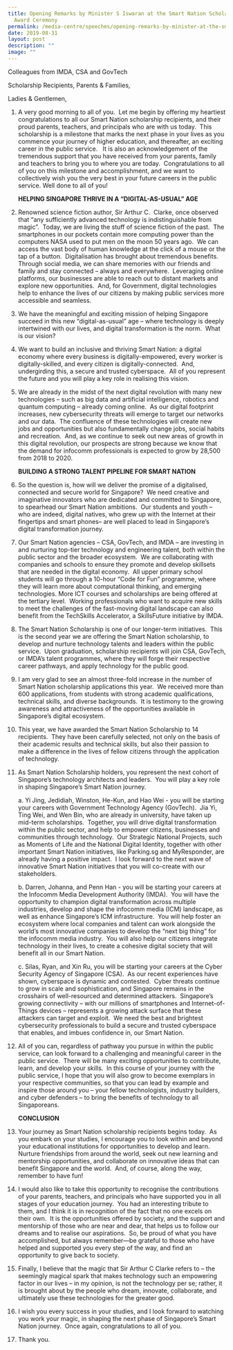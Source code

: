 ```yaml
---
title: Opening Remarks by Minister S Iswaran at the Smart Nation Scholarship
  Award Ceremony
permalink: /media-centre/speeches/opening-remarks-by-minister-at-the-smart-nation-scholarship-award-ceremony/
date: 2019-08-31
layout: post
description: ""
image: ""
---
```

Colleagues from IMDA, CSA and GovTech  
  
Scholarship Recipients, Parents & Families,   
  
Ladies & Gentlemen,  
  
1. A very good morning to all of you.  Let me begin by offering my heartiest congratulations to all our Smart Nation scholarship recipients, and their proud parents, teachers, and principals who are with us today.  This scholarship is a milestone that marks the next phase in your lives as you commence your journey of higher education, and thereafter, an exciting career in the public service.   It is also an acknowledgement of the tremendous support that you have received from your parents, family and teachers to bring you to where you are today.  Congratulations to all of you on this milestone and accomplishment, and we want to collectively wish you the very best in your future careers in the public service. Well done to all of you!  
  
    **HELPING SINGAPORE THRIVE IN A “DIGITAL-AS-USUAL” AGE**  
  
2. Renowned science fiction author, Sir Arthur C.  Clarke, once observed that “any sufficiently advanced technology is indistinguishable from magic”.  Today, we are living the stuff of science fiction of the past.  The smartphones in our pockets contain more computing power than the computers NASA used to put men on the moon 50 years ago.  We can access the vast body of human knowledge at the click of a mouse or the tap of a button.  Digitalisation has brought about tremendous benefits.  Through social media, we can share memories with our friends and family and stay connected – always and everywhere.  Leveraging online platforms, our businesses are able to reach out to distant markets and explore new opportunities.  And, for Government, digital technologies help to enhance the lives of our citizens by making public services more accessible and seamless.   
  
3. We have the meaningful and exciting mission of helping Singapore succeed in this new “digital-as-usual” age – where technology is deeply intertwined with our lives, and digital transformation is the norm.  What is our vision?   
  
4. We want to build an inclusive and thriving Smart Nation: a digital economy where every business is digitally-empowered, every worker is digitally-skilled, and every citizen is digitally-connected.  And, undergirding this, a secure and trusted cyberspace.  All of you represent the future and you will play a key role in realising this vision.   
  
5. We are already in the midst of the next digital revolution with many new technologies – such as big data and artificial intelligence, robotics and quantum computing – already coming online.  As our digital footprint increases, new cybersecurity threats will emerge to target our networks and our data.  The confluence of these technologies will create new jobs and opportunities but also fundamentally change jobs, social habits and recreation.  And, as we continue to seek out new areas of growth in this digital revolution, our prospects are strong because we know that the demand for infocomm professionals is expected to grow by 28,500 from 2018 to 2020.    

    **BUILDING A STRONG TALENT PIPELINE FOR SMART NATION**  
  
6. So the question is, how will we deliver the promise of a digitalised, connected and secure world for Singapore?  We need creative and imaginative innovators who are dedicated and committed to Singapore, to spearhead our Smart Nation ambitions.  Our students and youth – who are indeed, digital natives, who grew up with the Internet at their fingertips and smart phones– are well placed to lead in Singapore’s digital transformation journey.   
  
7. Our Smart Nation agencies – CSA, GovTech, and IMDA – are investing in and nurturing top-tier technology and engineering talent, both within the public sector and the broader ecosystem.  We are collaborating with companies and schools to ensure they promote and develop skillsets that are needed in the digital economy.  All upper primary school students will go through a 10-hour “Code for Fun” programme, where they will learn more about computational thinking, and emerging technologies. More ICT courses and scholarships are being offered at the tertiary level.  Working professionals who want to acquire new skills to meet the challenges of the fast-moving digital landscape can also benefit from the TechSkills Accelerator, a SkillsFuture initiative by IMDA.  
  
8. The Smart Nation Scholarship is one of our longer-term initiatives.  This is the second year we are offering the Smart Nation scholarship, to develop and nurture technology talents and leaders within the public service.  Upon graduation, scholarship recipients will join CSA, GovTech, or IMDA’s talent programmes, where they will forge their respective career pathways, and apply technology for the public good.  
  
9. I am very glad to see an almost three-fold increase in the number of Smart Nation scholarship applications this year.  We received more than 600 applications, from students with strong academic qualifications, technical skills, and diverse backgrounds.  It is testimony to the growing awareness and attractiveness of the opportunities available in Singapore’s digital ecosystem.      
10. This year, we have awarded the Smart Nation Scholarship to 14 recipients.  They have been carefully selected, not only on the basis of their academic results and technical skills, but also their passion to make a difference in the lives of fellow citizens through the application of technology.  
  
11. As Smart Nation Scholarship holders, you represent the next cohort of Singapore’s technology architects and leaders.  You will play a key role in shaping Singapore’s Smart Nation journey.  

    a. Yi Jing, Jedidiah, Winston, He-Kun, and Hao Wei - you will be starting your careers with Government Technology Agency (GovTech).  Jia Yi, Ting Wei, and Wen Bin, who are already in university, have taken up mid-term scholarships.  Together, you will drive digital transformation within the public sector, and help to empower citizens, businesses and communities through technology.  Our Strategic National Projects, such as Moments of Life and the National Digital Identity, together with other important Smart Nation initiatives, like Parking.sg and MyResponder, are already having a positive impact.  I look forward to the next wave of innovative Smart Nation initiatives that you will co-create with our stakeholders.    
  
    b. Darren, Johanna, and Penn Han - you will be starting your careers at the Infocomm Media Development Authority (IMDA).  You will have the opportunity to champion digital transformation across multiple industries, develop and shape the infocomm media (ICM) landscape, as well as enhance Singapore’s ICM infrastructure.  You will help foster an ecosystem where local companies and talent can work alongside the world’s most innovative companies to develop the “next big thing” for the infocomm media industry.  You will also help our citizens integrate technology in their lives, to create a cohesive digital society that will benefit all in our Smart Nation.  
  
    c. Silas, Ryan, and Xin Ru, you will be starting your careers at the Cyber Security Agency of Singapore (CSA).  As our recent experiences have shown, cyberspace is dynamic and contested.  Cyber threats continue to grow in scale and sophistication, and Singapore remains in the crosshairs of well-resourced and determined attackers.  Singapore’s growing connectivity – with our millions of smartphones and Internet-of-Things devices – represents a growing attack surface that these attackers can target and exploit.  We need the best and brightest cybersecurity professionals to build a secure and trusted cyberspace that enables, and imbues confidence in, our Smart Nation.  

12. All of you can, regardless of pathway you pursue in within the public service, can look forward to a challenging and meaningful career in the public service.  There will be many exciting opportunities to contribute, learn, and develop your skills.  In this course of your journey with the public service, I hope that you will also grow to become exemplars in your respective communities, so that you can lead by example and inspire those around you – your fellow technologists, industry builders, and cyber defenders – to bring the benefits of technology to all Singaporeans.     
  
    **CONCLUSION**  
  
13. Your journey as Smart Nation scholarship recipients begins today.  As you embark on your studies, I encourage you to look within and beyond your educational institutions for opportunities to develop and learn.  Nurture friendships from around the world, seek out new learning and mentorship opportunities, and collaborate on innovative ideas that can benefit Singapore and the world.  And, of course, along the way, remember to have fun!  
  
14. I would also like to take this opportunity to recognise the contributions of your parents, teachers, and principals who have supported you in all stages of your education journey.  You had an interesting tribute to them, and I think it is in recognition of the fact that no one excels on their own.  It is the opportunities offered by society, and the support and mentorship of those who are near and dear, that helps us to follow our dreams and to realise our aspirations.  So, be proud of what you have accomplished, but always remember—be grateful to those who have helped and supported you every step of the way, and find an opportunity to give back to society.  
  
15. Finally, I believe that the magic that Sir Arthur C Clarke refers to – the seemingly magical spark that makes technology such an empowering factor in our lives – in my opinion, is not the technology per se; rather, it is brought about by the people who dream, innovate, collaborate, and ultimately use these technologies for the greater good.     
  
16. I wish you every success in your studies, and I look forward to watching you work your magic, in shaping the next phase of Singapore’s Smart Nation journey.  Once again, congratulations to all of you.  
  
17. Thank you.
